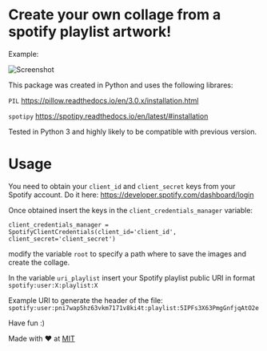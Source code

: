 # Create your own collage from a spotify playlist artwork!

Example:

![Screenshot](collage6.jpg)

This package was created in Python and uses the following librares:

`PIL` https://pillow.readthedocs.io/en/3.0.x/installation.html 

`spotipy` https://spotipy.readthedocs.io/en/latest/#installation 


Tested in Python 3 and highly likely to be compatible with previous version.
# Usage

You need to obtain your `client_id` and `client_secret` keys from your Spotify account. Do it here: https://developer.spotify.com/dashboard/login 

Once obtained insert the keys in the `client_credentials_manager` variable:

`client_credentials_manager = SpotifyClientCredentials(client_id='client_id',
                                                      client_secret='client_secret')`
                                                      
modify the variable `root`  to specify a path where to save the images and create the collage.

In the variable `uri_playlist` insert your Spotify playlist public URI in format `spotify:user:X:playlist:X` 

Example URI to generate the header of the file: `spotify:user:pni7wap5hz63vkm7171v8ki4t:playlist:5IPFs3X63PmgGnfjqAtO2e`

Have fun :)

Made with :heart: at [MIT](http://web.mit.edu/)
